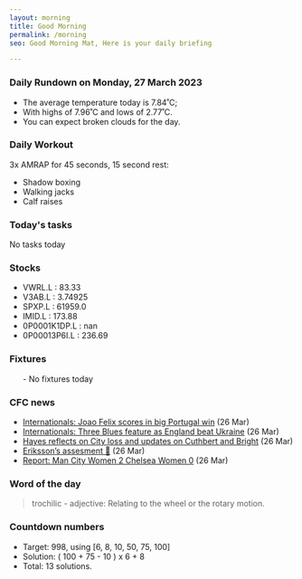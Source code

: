 ```yaml
---
layout: morning
title: Good Morning
permalink: /morning
seo: Good Morning Mat, Here is your daily briefing

---
```


<!-- weather_marker starts -->
### Daily Rundown on Monday, 27 March 2023

- The average temperature today is 7.84˚C;
- With highs of 7.96˚C and lows of 2.77˚C.
- You can expect broken clouds for the day.

<!-- weather_marker ends -->

### Daily Workout
<!-- workout_marker starts -->
3x AMRAP for 45 seconds, 15 second rest:

- Shadow boxing
- Walking jacks
- Calf raises

<!-- workout_marker ends -->

### Today's tasks
<!-- task_marker starts -->
No tasks today
<!-- task_marker ends -->

### Stocks

<!-- stocks_marker starts -->

- VWRL.L : 83.33
- V3AB.L : 3.74925
- SPXP.L : 61959.0
- IMID.L : 173.88
- 0P0001K1DP.L : nan
- 0P00013P6I.L : 236.69

<!-- stocks_marker ends -->

### Fixtures

<!-- sports_marker starts -->

<ul>
- No fixtures today</ul>

<!-- sports_marker ends -->

### CFC news

<!-- cfc_marker starts -->
- [Internationals: Joao Felix scores in big Portugal win](https://chelseafc.com/en/news/article/internationals-joao-felix-scores-in-big-portugal-win) (26 Mar)
- [Internationals: Three Blues feature as England beat Ukraine](https://chelseafc.com/en/news/article/internationals-chilwell-gallagher-mudryk-feature-as-england-beat-ukraine) (26 Mar)
- [Hayes reflects on City loss and updates on Cuthbert and Bright](https://chelseafc.com/en/news/article/hayes-reflects-on-city-loss-and-updates-on-cuthbert-and-bright) (26 Mar)
- [Eriksson’s assesment 🎤](https://chelseafc.com/en/video/man-city-v-chelsea-2-0-or-eriksson-post-match-interview-or-fa-wsl) (26 Mar)
- [Report: Man City Women 2 Chelsea Women 0](https://chelseafc.com/en/news/article/report-man-city-women-2-chelsea-women-0) (26 Mar)

<!-- cfc_marker ends -->

### Word of the day
<!-- word_marker starts -->

 > trochilic - adjective: Relating to the wheel or the rotary motion.

<!-- word_marker ends -->

### Countdown numbers
<!-- game_marker starts -->

- Target: 998, using [6, 8, 10, 50, 75, 100]
- Solution: ( 100 + 75 - 10 ) x 6 + 8
- Total: 13 solutions.

<!-- game_marker ends -->
